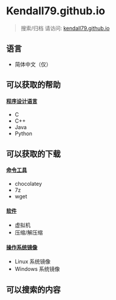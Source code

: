 # Kendall79.github.io
>搜索/归档
>请访问: [kendall79.github.io](https://kendall79.github.io "kendall79.github.io")

## 语言
  - 简体中文（仅）

## 可以获取的帮助
 #### [程序设计语言](https://kendall79.github.io/archive.html#程序设计语言 "kendall79.github.io")
  - C
  - C++
  - Java
  - Python

## 可以获取的下载

 #### [命令工具](https://kendall79.github.io/archive.html#命令工具 "kendall79.github.io")
  - chocolatey
  - 7z
  - wget

 #### [软件](https://kendall79.github.io/archive.html#软件 "kendall79.github.io")
  - 虚拟机
  - 压缩/解压缩

 #### [操作系统镜像](https://kendall79.github.io/archive.html#操作系统镜像 "kendall79.github.io")
  - Linux 系统镜像
  - Windows 系统镜像
 
## 可以搜索的内容
